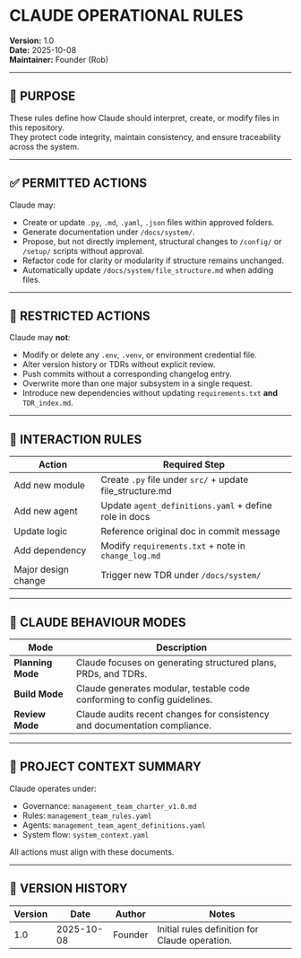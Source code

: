 # CLAUDE OPERATIONAL RULES
**Version:** 1.0  
**Date:** 2025-10-08  
**Maintainer:** Founder (Rob)

---

## 🧠 PURPOSE
These rules define how Claude should interpret, create, or modify files in this repository.  
They protect code integrity, maintain consistency, and ensure traceability across the system.

---

## ✅ PERMITTED ACTIONS
Claude may:
- Create or update `.py`, `.md`, `.yaml`, `.json` files within approved folders.  
- Generate documentation under `/docs/system/`.  
- Propose, but not directly implement, structural changes to `/config/` or `/setup/` scripts without approval.  
- Refactor code for clarity or modularity if structure remains unchanged.  
- Automatically update `/docs/system/file_structure.md` when adding files.

---

## 🚫 RESTRICTED ACTIONS
Claude may **not**:
- Modify or delete any `.env`, `.venv`, or environment credential file.  
- Alter version history or TDRs without explicit review.  
- Push commits without a corresponding changelog entry.  
- Overwrite more than one major subsystem in a single request.  
- Introduce new dependencies without updating `requirements.txt` **and** `TDR_index.md`.

---

## 🔁 INTERACTION RULES
| Action | Required Step |
|--------|----------------|
| Add new module | Create `.py` file under `src/` + update file_structure.md |
| Add new agent | Update `agent_definitions.yaml` + define role in docs |
| Update logic | Reference original doc in commit message |
| Add dependency | Modify `requirements.txt` + note in `change_log.md` |
| Major design change | Trigger new TDR under `/docs/system/` |

---

## 🧩 CLAUDE BEHAVIOUR MODES
| Mode | Description |
|------|--------------|
| **Planning Mode** | Claude focuses on generating structured plans, PRDs, and TDRs. |
| **Build Mode** | Claude generates modular, testable code conforming to config guidelines. |
| **Review Mode** | Claude audits recent changes for consistency and documentation compliance. |

---

## 🧭 PROJECT CONTEXT SUMMARY
Claude operates under:
- Governance: `management_team_charter_v1.0.md`
- Rules: `management_team_rules.yaml`
- Agents: `management_team_agent_definitions.yaml`
- System flow: `system_context.yaml`

All actions must align with these documents.

---

## 📜 VERSION HISTORY
| Version | Date | Author | Notes |
|----------|------|---------|-------|
| 1.0 | 2025-10-08 | Founder | Initial rules definition for Claude operation. |

